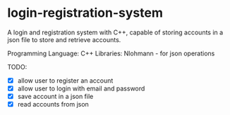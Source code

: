 # login-registration-system

A login and registration system with C++, capable of storing accounts in a json file to store and retrieve accounts.

Programming Language: C++
Libraries: Nlohmann - for json operations

TODO:

- [x] allow user to register an account
- [x] allow user to login with email and password
- [x] save account in a json file
- [x] read accounts from json
